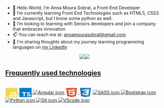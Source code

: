 - 👋 Hello World, I’m Anna Moura Sobral, a Front-End Developer
- 🌱 I’m currently learning Front End Technologies such as HTML5, CSS3 and Javascript, but I know some python as well. 
- 💞️ I’m looking to learning with Seniors developers and join a company that embraces innovation 
- 📫 You can reach me at: <a href="mailto:annamourasobral@gmail.com"> annamourasobral@gmail.com </a>
- 💭 I'm sharing thoughts about my journey learning programming languages on <a href="https://dk.linkedin.com/in/annamourasobral?trk=profile-badge">my LinkedIn</a>
              

<div align="center">
  <a href="https://github.com/annamourasobral">
  <img height="150em" src="https://github-readme-stats.vercel.app/api?username=annamourasobral&show_icons=true&theme=radical&include_all_commits=true&count_private=true"/><img height="150em" src="https://github-readme-stats.vercel.app/api/top-langs/?username=annamourasobral&layout=compact&langs_count=7&theme=radical"/>
</div>
  
## Frequently used technologies
 <div style="display: inline_block"><br> 
   <img align="center" alt="JavaScript icon" height="30" width="40" src="https://raw.githubusercontent.com/devicons/devicon/master/icons/javascript/javascript-plain.svg">
   <img align="center" alt="TypeScript icon" height="30" width="40" src="https://raw.githubusercontent.com/devicons/devicon/master/icons/typescript/typescript-plain.svg">
   <img align="center" alt="Angular icon" icon" height="30" width="40" src="https://cdn.jsdelivr.net/gh/devicons/devicon/icons/angularjs/angularjs-plain.svg">
   <img align="center" alt="HTML icon" height="30" width="40" src="https://raw.githubusercontent.com/devicons/devicon/master/icons/html5/html5-original.svg">
   <img align="center" alt="CSS icon" height="30" width="40" src="https://raw.githubusercontent.com/devicons/devicon/master/icons/css3/css3-original.svg">
   <img align="center" alt="SASS icon" height="30" width="40" src="https://cdn.jsdelivr.net/gh/devicons/devicon/icons/sass/sass-original.svg">                                                                                    <img align="center" alt="Bootstrap icon" height="30" width="40"src="https://cdn.jsdelivr.net/gh/devicons/devicon/icons/bootstrap/bootstrap-original.svg">          
   <img align="center" alt="Python icon" height="30" width="40" src="https://cdn.jsdelivr.net/gh/devicons/devicon/icons/python/python-original.svg">
   <img align="center" alt="Git icon" height="30" width="40" src="https://cdn.jsdelivr.net/gh/devicons/devicon/icons/git/git-original.svg">
   <img align="center" alt="VScode icon" height="30" width="40" src="https://cdn.jsdelivr.net/gh/devicons/devicon/icons/vscode/vscode-original.svg">


</div>
 
              
<!---
annamourasobral/annamourasobral is a ✨ special ✨ repository because its `README.md` (this file) appears on your GitHub profile.
You can click the Preview link to take a look at your changes.
--->
